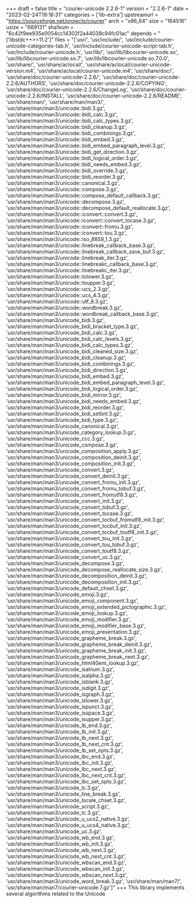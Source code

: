 +++
draft = false
title = "courier-unicode 2.2.6-1"
version = "2.2.6-1"
date = "2023-02-24T19:18:31"
categories = ['lib-extra']
upstreamurl = "https://sourceforge.net/projects/courier"
arch = "x86_64"
size = "164516"
usize = "669131"
sha1sum = "6c42f9ee935e0054cc14302f2a44038c94fc01ac"
depends = "['libstdc++>=11.2']"
files = "['usr/', 'usr/include/', 'usr/include/courier-unicode-categories-tab.h', 'usr/include/courier-unicode-script-tab.h', 'usr/include/courier-unicode.h', 'usr/lib/', 'usr/lib/libcourier-unicode.so', 'usr/lib/libcourier-unicode.so.7', 'usr/lib/libcourier-unicode.so.7.0.0', 'usr/share/', 'usr/share/aclocal/', 'usr/share/aclocal/courier-unicode-version.m4', 'usr/share/aclocal/courier-unicode.m4', 'usr/share/doc/', 'usr/share/doc/courier-unicode-2.2.6/', 'usr/share/doc/courier-unicode-2.2.6/AUTHORS', 'usr/share/doc/courier-unicode-2.2.6/COPYING', 'usr/share/doc/courier-unicode-2.2.6/ChangeLog', 'usr/share/doc/courier-unicode-2.2.6/INSTALL', 'usr/share/doc/courier-unicode-2.2.6/README', 'usr/share/man/', 'usr/share/man/man3/', 'usr/share/man/man3/unicode::bidi.3.gz', 'usr/share/man/man3/unicode::bidi_calc.3.gz', 'usr/share/man/man3/unicode::bidi_calc_types.3.gz', 'usr/share/man/man3/unicode::bidi_cleanup.3.gz', 'usr/share/man/man3/unicode::bidi_combinings.3.gz', 'usr/share/man/man3/unicode::bidi_embed.3.gz', 'usr/share/man/man3/unicode::bidi_embed_paragraph_level.3.gz', 'usr/share/man/man3/unicode::bidi_get_direction.3.gz', 'usr/share/man/man3/unicode::bidi_logical_order.3.gz', 'usr/share/man/man3/unicode::bidi_needs_embed.3.gz', 'usr/share/man/man3/unicode::bidi_override.3.gz', 'usr/share/man/man3/unicode::bidi_reorder.3.gz', 'usr/share/man/man3/unicode::canonical.3.gz', 'usr/share/man/man3/unicode::compose.3.gz', 'usr/share/man/man3/unicode::compose_default_callback.3.gz', 'usr/share/man/man3/unicode::decompose.3.gz', 'usr/share/man/man3/unicode::decompose_default_reallocate.3.gz', 'usr/share/man/man3/unicode::iconvert::convert.3.gz', 'usr/share/man/man3/unicode::iconvert::convert_tocase.3.gz', 'usr/share/man/man3/unicode::iconvert::fromu.3.gz', 'usr/share/man/man3/unicode::iconvert::tou.3.gz', 'usr/share/man/man3/unicode::iso_8859_1.3.gz', 'usr/share/man/man3/unicode::linebreak_callback_base.3.gz', 'usr/share/man/man3/unicode::linebreak_callback_save_buf.3.gz', 'usr/share/man/man3/unicode::linebreak_iter.3.gz', 'usr/share/man/man3/unicode::linebreakc_callback_base.3.gz', 'usr/share/man/man3/unicode::linebreakc_iter.3.gz', 'usr/share/man/man3/unicode::tolower.3.gz', 'usr/share/man/man3/unicode::toupper.3.gz', 'usr/share/man/man3/unicode::ucs_2.3.gz', 'usr/share/man/man3/unicode::ucs_4.3.gz', 'usr/share/man/man3/unicode::utf_8.3.gz', 'usr/share/man/man3/unicode::wordbreak.3.gz', 'usr/share/man/man3/unicode::wordbreak_callback_base.3.gz', 'usr/share/man/man3/unicode_bidi.3.gz', 'usr/share/man/man3/unicode_bidi_bracket_type.3.gz', 'usr/share/man/man3/unicode_bidi_calc.3.gz', 'usr/share/man/man3/unicode_bidi_calc_levels.3.gz', 'usr/share/man/man3/unicode_bidi_calc_types.3.gz', 'usr/share/man/man3/unicode_bidi_cleaned_size.3.gz', 'usr/share/man/man3/unicode_bidi_cleanup.3.gz', 'usr/share/man/man3/unicode_bidi_combinings.3.gz', 'usr/share/man/man3/unicode_bidi_direction.3.gz', 'usr/share/man/man3/unicode_bidi_embed.3.gz', 'usr/share/man/man3/unicode_bidi_embed_paragraph_level.3.gz', 'usr/share/man/man3/unicode_bidi_logical_order.3.gz', 'usr/share/man/man3/unicode_bidi_mirror.3.gz', 'usr/share/man/man3/unicode_bidi_needs_embed.3.gz', 'usr/share/man/man3/unicode_bidi_reorder.3.gz', 'usr/share/man/man3/unicode_bidi_setbnl.3.gz', 'usr/share/man/man3/unicode_bidi_type.3.gz', 'usr/share/man/man3/unicode_canonical.3.gz', 'usr/share/man/man3/unicode_category_lookup.3.gz', 'usr/share/man/man3/unicode_ccc.3.gz', 'usr/share/man/man3/unicode_compose.3.gz', 'usr/share/man/man3/unicode_composition_apply.3.gz', 'usr/share/man/man3/unicode_composition_deinit.3.gz', 'usr/share/man/man3/unicode_composition_init.3.gz', 'usr/share/man/man3/unicode_convert.3.gz', 'usr/share/man/man3/unicode_convert_deinit.3.gz', 'usr/share/man/man3/unicode_convert_fromu_init.3.gz', 'usr/share/man/man3/unicode_convert_fromu_tobuf.3.gz', 'usr/share/man/man3/unicode_convert_fromutf8.3.gz', 'usr/share/man/man3/unicode_convert_init.3.gz', 'usr/share/man/man3/unicode_convert_tobuf.3.gz', 'usr/share/man/man3/unicode_convert_tocase.3.gz', 'usr/share/man/man3/unicode_convert_tocbuf_fromutf8_init.3.gz', 'usr/share/man/man3/unicode_convert_tocbuf_init.3.gz', 'usr/share/man/man3/unicode_convert_tocbuf_toutf8_init.3.gz', 'usr/share/man/man3/unicode_convert_tou_init.3.gz', 'usr/share/man/man3/unicode_convert_tou_tobuf.3.gz', 'usr/share/man/man3/unicode_convert_toutf8.3.gz', 'usr/share/man/man3/unicode_convert_uc.3.gz', 'usr/share/man/man3/unicode_decompose.3.gz', 'usr/share/man/man3/unicode_decompose_reallocate_size.3.gz', 'usr/share/man/man3/unicode_decomposition_deinit.3.gz', 'usr/share/man/man3/unicode_decomposition_init.3.gz', 'usr/share/man/man3/unicode_default_chset.3.gz', 'usr/share/man/man3/unicode_emoji.3.gz', 'usr/share/man/man3/unicode_emoji_component.3.gz', 'usr/share/man/man3/unicode_emoji_extended_pictographic.3.gz', 'usr/share/man/man3/unicode_emoji_lookup.3.gz', 'usr/share/man/man3/unicode_emoji_modifier.3.gz', 'usr/share/man/man3/unicode_emoji_modifier_base.3.gz', 'usr/share/man/man3/unicode_emoji_presentation.3.gz', 'usr/share/man/man3/unicode_grapheme_break.3.gz', 'usr/share/man/man3/unicode_grapheme_break_deinit.3.gz', 'usr/share/man/man3/unicode_grapheme_break_init.3.gz', 'usr/share/man/man3/unicode_grapheme_break_next.3.gz', 'usr/share/man/man3/unicode_html40ent_lookup.3.gz', 'usr/share/man/man3/unicode_isalnum.3.gz', 'usr/share/man/man3/unicode_isalpha.3.gz', 'usr/share/man/man3/unicode_isblank.3.gz', 'usr/share/man/man3/unicode_isdigit.3.gz', 'usr/share/man/man3/unicode_isgraph.3.gz', 'usr/share/man/man3/unicode_islower.3.gz', 'usr/share/man/man3/unicode_ispunct.3.gz', 'usr/share/man/man3/unicode_isspace.3.gz', 'usr/share/man/man3/unicode_isupper.3.gz', 'usr/share/man/man3/unicode_lb_end.3.gz', 'usr/share/man/man3/unicode_lb_init.3.gz', 'usr/share/man/man3/unicode_lb_next.3.gz', 'usr/share/man/man3/unicode_lb_next_cnt.3.gz', 'usr/share/man/man3/unicode_lb_set_opts.3.gz', 'usr/share/man/man3/unicode_lbc_end.3.gz', 'usr/share/man/man3/unicode_lbc_init.3.gz', 'usr/share/man/man3/unicode_lbc_next.3.gz', 'usr/share/man/man3/unicode_lbc_next_cnt.3.gz', 'usr/share/man/man3/unicode_lbc_set_opts.3.gz', 'usr/share/man/man3/unicode_lc.3.gz', 'usr/share/man/man3/unicode_line_break.3.gz', 'usr/share/man/man3/unicode_locale_chset.3.gz', 'usr/share/man/man3/unicode_script.3.gz', 'usr/share/man/man3/unicode_tc.3.gz', 'usr/share/man/man3/unicode_u_ucs2_native.3.gz', 'usr/share/man/man3/unicode_u_ucs4_native.3.gz', 'usr/share/man/man3/unicode_uc.3.gz', 'usr/share/man/man3/unicode_wb_end.3.gz', 'usr/share/man/man3/unicode_wb_init.3.gz', 'usr/share/man/man3/unicode_wb_next.3.gz', 'usr/share/man/man3/unicode_wb_next_cnt.3.gz', 'usr/share/man/man3/unicode_wbscan_end.3.gz', 'usr/share/man/man3/unicode_wbscan_init.3.gz', 'usr/share/man/man3/unicode_wbscan_next.3.gz', 'usr/share/man/man3/unicode_word_break.3.gz', 'usr/share/man/man7/', 'usr/share/man/man7/courier-unicode.7.gz']"
+++
This library implements several algorithms related to the Unicode